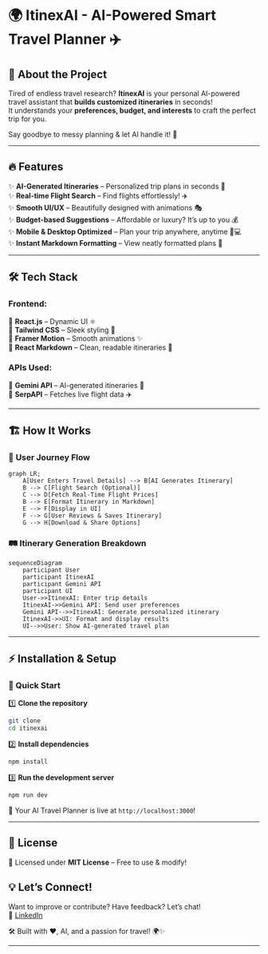 # 🌍 ItinexAI - AI-Powered Smart Travel Planner ✈️  

## 🎒 About the Project  
Tired of endless travel research? **ItinexAI** is your personal AI-powered travel assistant that **builds customized itineraries** in seconds!  
It understands your **preferences, budget, and interests** to craft the perfect trip for you.  

Say goodbye to messy planning & let AI handle it! 🚀  

---

## 🔥 Features  
✨ **AI-Generated Itineraries** – Personalized trip plans in seconds 🤖  
✨ **Real-time Flight Search** – Find flights effortlessly! ✈️  
✨ **Smooth UI/UX** – Beautifully designed with animations 🎭  
✨ **Budget-based Suggestions** – Affordable or luxury? It’s up to you 💰  
✨ **Mobile & Desktop Optimized** – Plan your trip anywhere, anytime 📱💻  
✨ **Instant Markdown Formatting** – View neatly formatted plans 📜  

---

## 🛠️ Tech Stack  

### **Frontend:**  
🔹 **React.js** – Dynamic UI ⚛️  
🔹 **Tailwind CSS** – Sleek styling 🎨  
🔹 **Framer Motion** – Smooth animations ✨  
🔹 **React Markdown** – Clean, readable itineraries 📜  

### **APIs Used:**  
🔹 **Gemini API** – AI-generated itineraries 🤖  
🔹 **SerpAPI** – Fetches live flight data ✈️  

---

## 🏗️ How It Works  

### 📌 **User Journey Flow**  
```mermaid  
graph LR;  
    A[User Enters Travel Details] --> B[AI Generates Itinerary]  
    B --> C[Flight Search (Optional)]  
    C --> D[Fetch Real-Time Flight Prices]  
    B --> E[Format Itinerary in Markdown]  
    E --> F[Display in UI]  
    F --> G[User Reviews & Saves Itinerary]  
    G --> H[Download & Share Options]  
```  

### 🛤 **Itinerary Generation Breakdown**  
```mermaid  
sequenceDiagram  
    participant User  
    participant ItinexAI  
    participant Gemini API  
    participant UI  
    User->>ItinexAI: Enter trip details  
    ItinexAI->>Gemini API: Send user preferences  
    Gemini API-->>ItinexAI: Generate personalized itinerary  
    ItinexAI->>UI: Format and display results  
    UI-->>User: Show AI-generated travel plan  
```  

---

## ⚡ Installation & Setup  

### 🚀 Quick Start  
1️⃣ **Clone the repository**  
```bash  
git clone   
cd itinexai  
```  
2️⃣ **Install dependencies**  
```bash  
npm install  
```  
3️⃣ **Run the development server**  
```bash  
npm run dev  
```  
🎉 Your AI Travel Planner is live at `http://localhost:3000`!  

---

## 📜 License  
📄 Licensed under **MIT License** – Free to use & modify!  

## 💡 Let’s Connect!  
Want to improve or contribute? Have feedback? Let’s chat!  
🔹 [LinkedIn](https://www.linkedin.com/in/maheshh-s/)  

🛠️ Built with ❤️, AI, and a passion for travel! 🌍✨  

---

